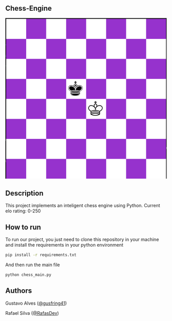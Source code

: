 ## Chess-Engine
![Tabuleiro de Xadrez](pieces-png/tabuleiro.png)
## Description
This project implements an inteligent chess engine using Python.
Current elo rating: 0-250
## How to run
To run our project, you just need to clone this repository in your machine and install the requirements in your python environment 
```bash
pip install -r requirements.txt
```
And then run the main file
```bash
python chess_main.py
```
## Authors
Gustavo Alves ([@gusfring41](https://github.com/gusfring41))  

Rafael Silva ([@RafasDev](https://github.com/RafasDev))
